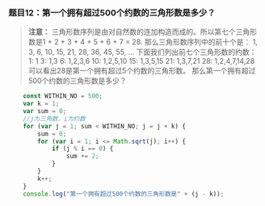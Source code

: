 ### 题目12：第一个拥有超过500个约数的三角形数是多少？
>**注意：** 三角形数序列是由对自然数的连加构造而成的。所以第七个三角形数是1 + 2 + 3 + 4 + 5 + 6 + 7 = 28. 那么三角形数序列中的前十个是：
        1, 3, 6, 10, 15, 21, 28, 36, 45, 55, ...
         下面我们列出前七个三角形数的约数：
        1: 1
        3: 1,3
        6: 1,2,3,6
        10: 1,2,5,10
        15: 1,3,5,15
        21: 1,3,7,21
        28: 1,2,4,7,14,28
        可以看出28是第一个拥有超过5个约数的三角形数。
        那么第一个拥有超过500个约数的三角形数是多少？     
          
```javascript
    const WITHIN_NO = 500;
    var k = 1;
    var sum = 0;
    //j为三角数，i为约数
    for (var j = 1; sum < WITHIN_NO; j = j + k) {
        sum = 0;
        for (var i = 1; i <= Math.sqrt(j); i++) {
            if (j % i == 0) {
                sum += 2;
            }
        }
        k++;
    }
    console.log("第一个拥有超过500个约数的三角形数是" + (j - k));
```
